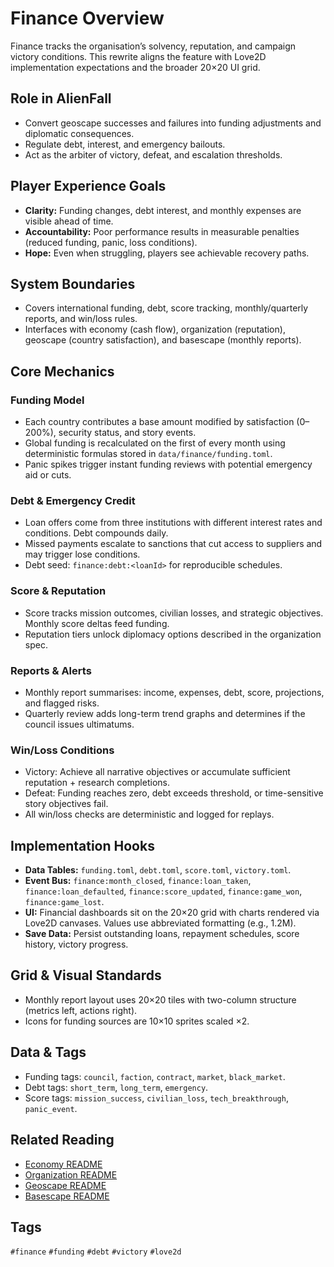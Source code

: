 # Finance Overview

Finance tracks the organisation’s solvency, reputation, and campaign victory conditions. This rewrite aligns the feature with Love2D implementation expectations and the broader 20×20 UI grid.

## Role in AlienFall
- Convert geoscape successes and failures into funding adjustments and diplomatic consequences.
- Regulate debt, interest, and emergency bailouts.
- Act as the arbiter of victory, defeat, and escalation thresholds.

## Player Experience Goals
- **Clarity:** Funding changes, debt interest, and monthly expenses are visible ahead of time.
- **Accountability:** Poor performance results in measurable penalties (reduced funding, panic, loss conditions).
- **Hope:** Even when struggling, players see achievable recovery paths.

## System Boundaries
- Covers international funding, debt, score tracking, monthly/quarterly reports, and win/loss rules.
- Interfaces with economy (cash flow), organization (reputation), geoscape (country satisfaction), and basescape (monthly reports).

## Core Mechanics
### Funding Model
- Each country contributes a base amount modified by satisfaction (0–200%), security status, and story events.
- Global funding is recalculated on the first of every month using deterministic formulas stored in `data/finance/funding.toml`.
- Panic spikes trigger instant funding reviews with potential emergency aid or cuts.

### Debt & Emergency Credit
- Loan offers come from three institutions with different interest rates and conditions. Debt compounds daily.
- Missed payments escalate to sanctions that cut access to suppliers and may trigger lose conditions.
- Debt seed: `finance:debt:<loanId>` for reproducible schedules.

### Score & Reputation
- Score tracks mission outcomes, civilian losses, and strategic objectives. Monthly score deltas feed funding.
- Reputation tiers unlock diplomacy options described in the organization spec.

### Reports & Alerts
- Monthly report summarises: income, expenses, debt, score, projections, and flagged risks.
- Quarterly review adds long-term trend graphs and determines if the council issues ultimatums.

### Win/Loss Conditions
- Victory: Achieve all narrative objectives or accumulate sufficient reputation + research completions.
- Defeat: Funding reaches zero, debt exceeds threshold, or time-sensitive story objectives fail.
- All win/loss checks are deterministic and logged for replays.

## Implementation Hooks
- **Data Tables:** `funding.toml`, `debt.toml`, `score.toml`, `victory.toml`.
- **Event Bus:** `finance:month_closed`, `finance:loan_taken`, `finance:loan_defaulted`, `finance:score_updated`, `finance:game_won`, `finance:game_lost`.
- **UI:** Financial dashboards sit on the 20×20 grid with charts rendered via Love2D canvases. Values use abbreviated formatting (e.g., 1.2M).
- **Save Data:** Persist outstanding loans, repayment schedules, score history, victory progress.

## Grid & Visual Standards
- Monthly report layout uses 20×20 tiles with two-column structure (metrics left, actions right).
- Icons for funding sources are 10×10 sprites scaled ×2.

## Data & Tags
- Funding tags: `council`, `faction`, `contract`, `market`, `black_market`.
- Debt tags: `short_term`, `long_term`, `emergency`.
- Score tags: `mission_success`, `civilian_loss`, `tech_breakthrough`, `panic_event`.

## Related Reading
- [Economy README](../economy/README.md)
- [Organization README](../organization/README.md)
- [Geoscape README](../geoscape/README.md)
- [Basescape README](../basescape/README.md)

## Tags
`#finance` `#funding` `#debt` `#victory` `#love2d`
